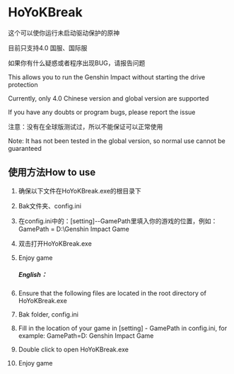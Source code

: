 # HoYoKBreak

这个可以使你运行未启动驱动保护的原神

目前只支持4.0 国服、国际服

如果你有什么疑惑或者程序出现BUG，请报告问题

This allows you to run the Genshin Impact without starting the drive protection

Currently, only 4.0 Chinese version and global version are supported

If you have any doubts or program bugs, please report the issue


注意：没有在全球版测试过，所以不能保证可以正常使用

Note: It has not been tested in the global version, so normal use cannot be guaranteed


## 使用方法How to use

1. 确保以下文件在HoYoKBreak.exe的根目录下

2. Bak文件夹、config.ini

3. 在config.ini中的：[setting]--GamePath里填入你的游戏的位置，例如：GamePath = D:\Genshin Impact Game

4. 双击打开HoYoKBreak.exe

5. Enjoy game

   ##### English：

1. Ensure that the following files are located in the root directory of HoYoKBreak.exe

2. Bak folder, config.ini

3. Fill in the location of your game in [setting] - GamePath in config.ini, for example: GamePath=D: Genshin Impact Game

4. Double click to open HoYoKBreak.exe

5. Enjoy game
